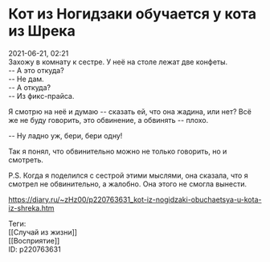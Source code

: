 Кот из Ногидзаки обучается у кота из Шрека
===========================================

   
 2021-06-21, 02:21   
  Захожу в комнату к сестре. У неё на столе лежат две конфеты.   
 -- А это откуда?   
 -- Не дам.   
 -- А откуда?   
 -- Из фикс-прайса.   
   
 Я смотрю на неё и думаю -- сказать ей, что она жадина, или нет? Всё же не буду говорить, это обвинение, а обвинять -- плохо.   
   
 -- Ну ладно уж, бери, бери одну!   
   
 Так я понял, что обвинительно можно не только говорить, но и смотреть.   
   
 P.S. Когда я поделился с сестрой этими мыслями, она сказала, что я смотрел не обвинительно, а жалобно. Она этого не смогла вынести.   
    
 <https://diary.ru/~zHz00/p220763631_kot-iz-nogidzaki-obuchaetsya-u-kota-iz-shreka.htm>   
   
 Теги:   
 [[Случай из жизни]]   
 [[Восприятие]]   
 ID: p220763631